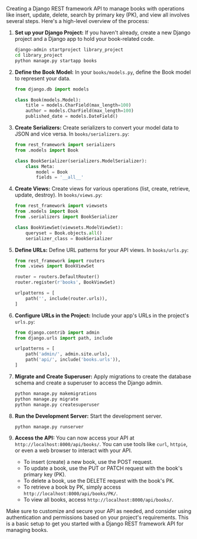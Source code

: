 Creating a Django REST framework API to manage books with operations like insert, update, delete, search by primary key (PK), and view all involves several steps. Here's a high-level overview of the process:

1. **Set up your Django Project:**
   If you haven't already, create a new Django project and a Django app to hold your book-related code.

   ```bash
   django-admin startproject library_project
   cd library_project
   python manage.py startapp books
   ```

2. **Define the Book Model:**
   In your `books/models.py`, define the Book model to represent your data.

   ```python
   from django.db import models

   class Book(models.Model):
       title = models.CharField(max_length=100)
       author = models.CharField(max_length=100)
       published_date = models.DateField()
   ```

3. **Create Serializers:**
   Create serializers to convert your model data to JSON and vice versa. In `books/serializers.py`:

   ```python
   from rest_framework import serializers
   from .models import Book

   class BookSerializer(serializers.ModelSerializer):
       class Meta:
           model = Book
           fields = '__all__'
   ```

4. **Create Views:**
   Create views for various operations (list, create, retrieve, update, destroy). In `books/views.py`:

   ```python
   from rest_framework import viewsets
   from .models import Book
   from .serializers import BookSerializer

   class BookViewSet(viewsets.ModelViewSet):
       queryset = Book.objects.all()
       serializer_class = BookSerializer
   ```

5. **Define URLs:**
   Define URL patterns for your API views. In `books/urls.py`:

   ```python
   from rest_framework import routers
   from .views import BookViewSet

   router = routers.DefaultRouter()
   router.register(r'books', BookViewSet)

   urlpatterns = [
       path('', include(router.urls)),
   ]
   ```

6. **Configure URLs in the Project:**
   Include your app's URLs in the project's `urls.py`:

   ```python
   from django.contrib import admin
   from django.urls import path, include

   urlpatterns = [
       path('admin/', admin.site.urls),
       path('api/', include('books.urls')),
   ]
   ```

7. **Migrate and Create Superuser:**
   Apply migrations to create the database schema and create a superuser to access the Django admin.

   ```bash
   python manage.py makemigrations
   python manage.py migrate
   python manage.py createsuperuser
   ```

8. **Run the Development Server:**
   Start the development server.

   ```bash
   python manage.py runserver
   ```

9. **Access the API:**
   You can now access your API at `http://localhost:8000/api/books/`. You can use tools like `curl`, `httpie`, or even a web browser to interact with your API.

   - To insert (create) a new book, use the POST request.
   - To update a book, use the PUT or PATCH request with the book's primary key (PK).
   - To delete a book, use the DELETE request with the book's PK.
   - To retrieve a book by PK, simply access `http://localhost:8000/api/books/PK/`.
   - To view all books, access `http://localhost:8000/api/books/`.

Make sure to customize and secure your API as needed, and consider using authentication and permissions based on your project's requirements. This is a basic setup to get you started with a Django REST framework API for managing books.
